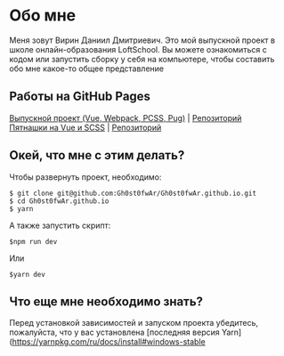 # Обо мне
Меня зовут Вирин Даниил Дмитриевич. Это мой выпускной проект в школе онлайн-образования LoftSchool. Вы можете ознакомиться с кодом или запустить сборку у себя на компьютере, чтобы составить обо мне какое-то общее представление

## Работы на GitHub Pages
[Выпускной проект (Vue, Webpack, PCSS, Pug)](https://gh0st0fwar.github.io/dist/index.html) | [Репозиторий](https://github.com/Gh0st0fwAr/Gh0st0fwAr.github.io)  
[Пятнашки на Vue и SCSS](https://gh0st0fwar.github.io/blackwalltask/dist/) | [Репозиторий](https://github.com/Gh0st0fwAr/blackwalltask)

## Окей, что мне с этим делать?
Чтобы развернуть проект, необходимо: 

    $ git clone git@github.com:Gh0st0fwAr/Gh0st0fwAr.github.io.git
    $ cd Gh0st0fwAr.github.io
    $ yarn

А также запустить скрипт:

    $npm run dev
    
Или 
    
    $yarn dev

## Что еще мне необходимо знать?
Перед установкой зависимостей и запуском проекта убедитесь, пожалуйста, что у вас установлена [последняя версия Yarn](https://yarnpkg.com/ru/docs/install#windows-stable
